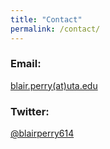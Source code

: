 ```yaml
---
title: "Contact"
permalink: /contact/
---
```



### Email:
[blair.perry(at)uta.edu](mailto:blair.perry@uta.edu)

### Twitter:
[@blairperry614](https://twitter.com/blairperry614)
